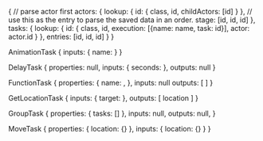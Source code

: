 {
  // parse actor first
  actors: {
    lookup: {
      id: {
        class,
        id,
        childActors: [id]
      }
    },
    // use this as the entry to parse the saved data in an order.
    stage: [id, id, id]
  },
  tasks: {
    lookup: {
      id: {
        class,
        id,
        execution: [{name: name, task: id}],
        actor: actor.id
      }
    },
    entries: [id, id, id]
  }
}



AnimationTask {
  inputs: {
    name: <string>
  }
}

DelayTask {
  properties: null,
  inputs: {
    seconds: <number>
  },
  outputs: null
}

FunctionTask {
  properties: {
    name: <string>,
  },
  inputs: null
  outputs: [
    <dynamic>
  ]
}

GetLocationTask {
  inputs: {
    target: <number>
  },
  outputs: [
    location
  ]
}

GroupTask {
  properties: {
    tasks: []
  },
  inputs: null,
  outputs: null,
}

MoveTask {
  properties: {
    location: {}
  },
  inputs: {
    location: {}
  }
}
